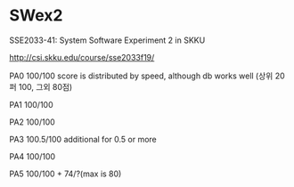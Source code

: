 # SWex2
SSE2033-41: System Software Experiment 2 in SKKU

http://csi.skku.edu/course/sse2033f19/

PA0 100/100 score is distributed by speed, although db works well (상위 20퍼 100, 그외 80점)

PA1 100/100

PA2 100/100

PA3 100.5/100 additional for 0.5 or more

PA4 100/100

PA5 100/100 + 74/?(max is 80)
